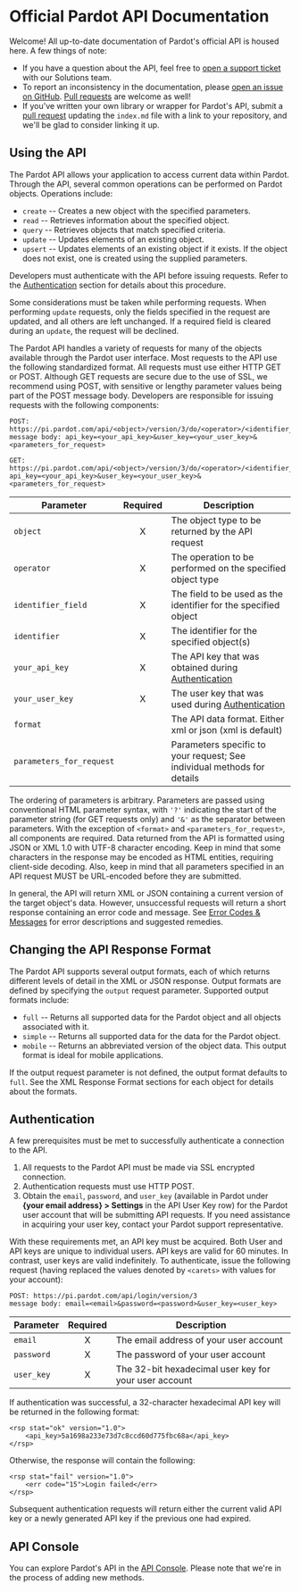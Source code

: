 # Official Pardot API Documentation

Welcome! All up-to-date documentation of Pardot's official API is housed here. A few things of note:

* If you have a question about the API, feel free to [open a support ticket](https://pardot.desk.com/) with our Solutions team.
* To report an inconsistency in the documentation, please [open an issue on GitHub](https://github.com/Pardot/api-docs/issues). [Pull requests](https://github.com/Pardot/api-docs/pulls) are welcome as well!
* If you've written your own library or wrapper for Pardot's API, submit a [pull request](https://github.com/Pardot/api-docs/pulls) updating the `index.md` file with a link to your repository, and we'll be glad to consider linking it up.

## Using the API

The Pardot API allows your application to access current data within Pardot. Through the API, several common operations can be performed on Pardot objects. Operations include:

*   `create` -- Creates a new object with the specified parameters.
*   `read` -- Retrieves information about the specified object.
*   `query` -- Retrieves objects that match specified criteria.
*   `update` -- Updates elements of an existing object.
*   `upsert` -- Updates elements of an existing object if it exists.  If the object does not exist, one is created using the supplied parameters.

Developers must authenticate with the API before issuing requests.  Refer to the [Authentication](#authentication) section for details about this procedure.

Some considerations must be taken while performing requests. When performing `update` requests, only the fields specified in the request are updated, and all others are left unchanged. If a required field is cleared during an `update`, the request will be declined.

The Pardot API handles a variety of requests for many of the
objects available through the Pardot user interface. Most requests
to the API use the following standardized format. All requests must
use either HTTP GET or POST. Although GET requests are secure due
to the use of SSL, we recommend using POST, with sensitive or
lengthy parameter values being part of the POST message body.
Developers are responsible for issuing requests with the following
components:

```
POST: https://pi.pardot.com/api/<object>/version/3/do/<operator>/<identifier_field>/<identifier>
message body: api_key=<your_api_key>&user_key=<your_user_key>&<parameters_for_request>

GET: https://pi.pardot.com/api/<object>/version/3/do/<operator>/<identifier_field>/<identifier>?api_key=<your_api_key>&user_key=<your_user_key>&<parameters_for_request>
```

| **Parameter** | **Required**   | **Description**                                        |
| ------------- | :------------: | ----------------------------------------------------- |
| `object`       | X              | The object type to be returned by the API request                |
| `operator`    | X              | The operation to be performed on the specified object type                    |
| `identifier_field`    | X              | The field to be used as the identifier for the specified object  |
| `identifier`       | X              | The identifier for the specified object(s)              |
| `your_api_key`    | X              | The API key that was obtained during [Authentication](#authentication)                   |
| `your_user_key`    | X              | The user key that was used during [Authentication](#authentication)  |
| `format`    |               | The API data format. Either xml or json (xml is default)                   |
| `parameters_for_request`    |               | Parameters specific to your request; See individual methods for details |

The ordering of parameters is arbitrary. Parameters are passed using conventional HTML parameter syntax, with `'?'` indicating the start of the parameter string (for GET requests only) and `'&'` as the separator between parameters. With the exception of `<format>` and `<parameters_for_request>`, all components are required. Data returned from the API is formatted using JSON or XML 1.0 with UTF-8 character encoding. Keep in mind that some characters in the response may be encoded as HTML entities, requiring client-side decoding. Also, keep in mind that all parameters specified in an API request MUST be URL-encoded before they are submitted.

In general, the API will return XML or JSON containing a current version of the target object's data. However, unsuccessful requests will return a short response containing an error code and message. See [Error Codes &amp; Messages](kb/api-version-3/error-codes-messages) for error descriptions and suggested remedies.

<a name="14767-changing-xml-response-format" id=
"changing-xml-response-format"></a>

## Changing the API Response Format

The Pardot API supports several output formats, each of which returns different levels of detail in the XML or JSON response. Output formats are defined by specifying the `output` request parameter. Supported output formats include:

*   `full` -- Returns all supported data for the Pardot object and all objects associated with it.
*   `simple` -- Returns all supported data for the data for the Pardot object.
*   `mobile` -- Returns an abbreviated version of the object data. This output format is ideal for mobile applications.

If the output request parameter is not defined, the output format defaults to `full`. See the XML Response Format sections for each object for details about the formats.

## Authentication

A few prerequisites must be met to successfully authenticate a
connection to the API.

1.  All requests to the Pardot API must be made via SSL encrypted
connection.
2.  Authentication requests must use HTTP POST.
3.  Obtain the `email`, `password`, and `user_key` (available in Pardot under **{your email address} > Settings** in the API User Key row) for the Pardot user account that will be submitting API requests. If you need assistance in acquiring your user key, contact your Pardot support representative.

With these requirements met, an API key must be acquired. Both User and API keys are unique to individual users. API keys are valid for 60 minutes. In contrast, user keys are valid indefinitely. To authenticate, issue the following request (having replaced the values denoted by `<carets>` with values for your account):

```
POST: https://pi.pardot.com/api/login/version/3
message body: email=<email>&password=<password>&user_key=<user_key>
```

| **Parameter** | **Required**   | **Description**                                        |
| ------------- | :------------: | ----------------------------------------------------- |
| `email`       | X              | The email address of your user account                 |
| `password`    | X              | The password of your user account                      |
| `user_key`    | X              | The 32-bit hexadecimal user key for your user account  |

If authentication was successful, a 32-character hexadecimal API
key will be returned in the following format:

```
<rsp stat="ok" version="1.0">
    <api_key>5a1698a233e73d7c8ccd60d775fbc68a</api_key>
</rsp>
```

Otherwise, the response will contain the following:

```
<rsp stat="fail" version="1.0">
    <err code="15">Login failed</err>
</rsp>
```

Subsequent authentication requests will return either the current valid API key or a newly generated API key if the previous one had expired.

## API Console

You can explore Pardot's API in the [API Console](http://www.pardot.com/api/). Please note that we're in the process of adding new methods.